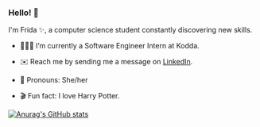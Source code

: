 ### Hello! 👋

I'm Frida ✨, a computer science student constantly discovering new skills.

* 👩🏻‍💻 I’m currently a Software Engineer Intern at Kodda.

* ✉️ Reach me by sending me a message on [LinkedIn](https://www.linkedin.com/in/fridag/).

* 🙂 Pronouns: She/her

* 🎬 Fun fact: I love Harry Potter.

[![Anurag's GitHub stats](https://github-readme-stats.vercel.app/api?username=fridagtt&count_private=true&show_icons=true&theme=vue&hide=contribs)](https://github.com/anuraghazra/github-readme-stats)
